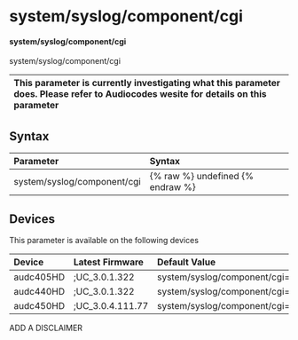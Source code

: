 ﻿---
description: system/syslog/component/cgi
search: false
---

# system/syslog/component/cgi

#### system/syslog/component/cgi

system/syslog/component/cgi


| This parameter is currently investigating what this parameter does. Please refer to Audiocodes wesite for details on this parameter | 
| :--- |

## Syntax
| Parameter | Syntax |
| :--- | :--- |
|system/syslog/component/cgi | {% raw %} undefined {% endraw %}|

## Devices
This parameter is available on the following devices

| Device | Latest Firmware | Default Value |
|:---|:---|:---|
| audc405HD | ;UC_3.0.1.322 | system/syslog/component/cgi=NONE 
| audc440HD | ;UC_3.0.1.322 | system/syslog/component/cgi=NONE 
| audc450HD | ;UC_3.0.4.111.77 | system/syslog/component/cgi=NONE 

ADD A DISCLAIMER
